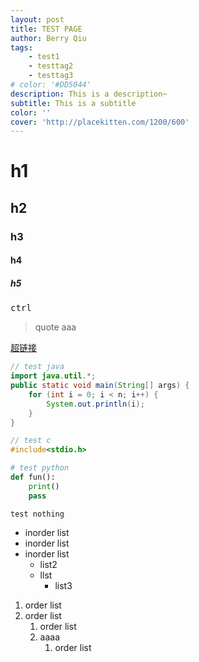 ```yaml
---
layout: post
title: TEST PAGE
author: Berry Qiu
tags: 
    - test1
    - testtag2
    - testtag3
# color: '#DD5044'
description: This is a description~
subtitle: This is a subtitle
color: ''
cover: 'http://placekitten.com/1200/600'
---
```


# h1
## h2
### h3
#### h4
##### h5

<kbd>ctrl</kbd>

> quote
> aaa

[超链接](#)
```java
// test java
import java.util.*;
public static void main(String[] args) {
    for (int i = 0; i < n; i++) {
        System.out.println(i);
    }
}
```

```c
// test c
#include<stdio.h>
```

```python
# test python
def fun():
    print()
    pass
```

``` 
test nothing
```

- inorder list
- inorder list
- inorder list
  - list2
  - llst
    - list3
  
1. order list
2. order list
   1. order list
   2. aaaa
      1. order list


